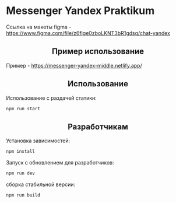 # Messenger Yandex Praktikum
Ссылка на макеты figma - <https://www.figma.com/file/z6fige0zboLKNT3bR1gdsq/chat-yandex>

<h2 align="center">Пример использование</h2>

Пример - <https://messenger-yandex-middle.netlify.app/>

<h2 align="center">Использование</h2>

Использование с раздачей статики:

```bash
npm run start
```

<h2 align="center">Разработчикам</h2>

Установка зависимостей:
```bash
npm install
```

Запуск с обновлением для разработчиков:
```bash
npm run dev
```

сборка стабильной версии:
```bash
npm run build
```